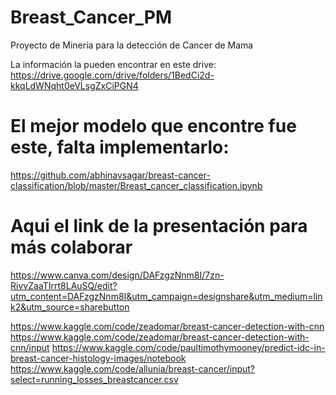 # Breast_Cancer_PM
Proyecto de Mineria para la detección de Cancer de Mama


La información la pueden encontrar en este drive:
https://drive.google.com/drive/folders/1BedCi2d-kkqLdWNqht0eVLsgZxCiPGN4


# El mejor modelo que encontre fue este, falta implementarlo:
https://github.com/abhinavsagar/breast-cancer-classification/blob/master/Breast_cancer_classification.ipynb

# Aqui el link de la presentación para más colaborar
https://www.canva.com/design/DAFzgzNnm8I/7zn-RivvZaaTIrrt8LAuSQ/edit?utm_content=DAFzgzNnm8I&utm_campaign=designshare&utm_medium=link2&utm_source=sharebutton

https://www.kaggle.com/code/zeadomar/breast-cancer-detection-with-cnn
https://www.kaggle.com/code/zeadomar/breast-cancer-detection-with-cnn/input
https://www.kaggle.com/code/paultimothymooney/predict-idc-in-breast-cancer-histology-images/notebook
https://www.kaggle.com/code/allunia/breast-cancer/input?select=running_losses_breastcancer.csv
